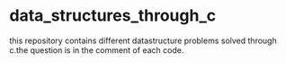 # data_structures_through_c
this repository contains different datastructure problems solved through c.the question is in the comment of each code.

